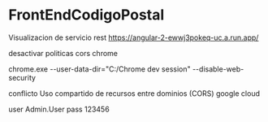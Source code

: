 # FrontEndCodigoPostal
Visualizacion de servicio rest
https://angular-2-ewwj3pokeq-uc.a.run.app/

desactivar politicas cors chrome 

chrome.exe --user-data-dir="C:/Chrome dev session" --disable-web-security

conflicto Uso compartido de recursos entre dominios (CORS) google cloud

user Admin.User
pass 123456

